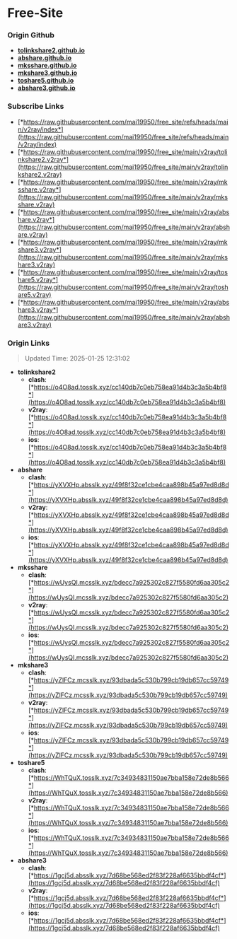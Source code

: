 # Free-Site

### Origin Github

- [**tolinkshare2.github.io**](https://github.com/tolinkshare2/tolinkshare2.github.io)
- [**abshare.github.io**](https://github.com/abshare/abshare.github.io)
- [**mksshare.github.io**](https://github.com/mksshare/mksshare.github.io)
- [**mkshare3.github.io**](https://github.com/mkshare3/mkshare3.github.io)
- [**toshare5.github.io**](https://github.com/toshare5/toshare5.github.io)
- [**abshare3.github.io**](https://github.com/abshare3/abshare3.github.io)

### Subscribe Links

- [*https://raw.githubusercontent.com/mai19950/free_site/refs/heads/main/v2ray/index*](https://raw.githubusercontent.com/mai19950/free_site/refs/heads/main/v2ray/index)
- [*https://raw.githubusercontent.com/mai19950/free_site/main/v2ray/tolinkshare2.v2ray*](https://raw.githubusercontent.com/mai19950/free_site/main/v2ray/tolinkshare2.v2ray)
- [*https://raw.githubusercontent.com/mai19950/free_site/main/v2ray/mksshare.v2ray*](https://raw.githubusercontent.com/mai19950/free_site/main/v2ray/mksshare.v2ray)
- [*https://raw.githubusercontent.com/mai19950/free_site/main/v2ray/abshare.v2ray*](https://raw.githubusercontent.com/mai19950/free_site/main/v2ray/abshare.v2ray)
- [*https://raw.githubusercontent.com/mai19950/free_site/main/v2ray/mkshare3.v2ray*](https://raw.githubusercontent.com/mai19950/free_site/main/v2ray/mkshare3.v2ray)
- [*https://raw.githubusercontent.com/mai19950/free_site/main/v2ray/toshare5.v2ray*](https://raw.githubusercontent.com/mai19950/free_site/main/v2ray/toshare5.v2ray)
- [*https://raw.githubusercontent.com/mai19950/free_site/main/v2ray/abshare3.v2ray*](https://raw.githubusercontent.com/mai19950/free_site/main/v2ray/abshare3.v2ray)

### Origin Links

> Updated Time: 2025-01-25 12:31:02

- **tolinkshare2**
  - **clash**: [*https://o4O8ad.tosslk.xyz/cc140db7c0eb758ea91d4b3c3a5b4bf8*](https://o4O8ad.tosslk.xyz/cc140db7c0eb758ea91d4b3c3a5b4bf8)
  - **v2ray**: [*https://o4O8ad.tosslk.xyz/cc140db7c0eb758ea91d4b3c3a5b4bf8*](https://o4O8ad.tosslk.xyz/cc140db7c0eb758ea91d4b3c3a5b4bf8)
  - **ios**: [*https://o4O8ad.tosslk.xyz/cc140db7c0eb758ea91d4b3c3a5b4bf8*](https://o4O8ad.tosslk.xyz/cc140db7c0eb758ea91d4b3c3a5b4bf8)
- **abshare**
  - **clash**: [*https://yXVXHp.absslk.xyz/49f8f32ce1cbe4caa898b45a97ed8d8d*](https://yXVXHp.absslk.xyz/49f8f32ce1cbe4caa898b45a97ed8d8d)
  - **v2ray**: [*https://yXVXHp.absslk.xyz/49f8f32ce1cbe4caa898b45a97ed8d8d*](https://yXVXHp.absslk.xyz/49f8f32ce1cbe4caa898b45a97ed8d8d)
  - **ios**: [*https://yXVXHp.absslk.xyz/49f8f32ce1cbe4caa898b45a97ed8d8d*](https://yXVXHp.absslk.xyz/49f8f32ce1cbe4caa898b45a97ed8d8d)
- **mksshare**
  - **clash**: [*https://wUysQI.mcsslk.xyz/bdecc7a925302c827f5580fd6aa305c2*](https://wUysQI.mcsslk.xyz/bdecc7a925302c827f5580fd6aa305c2)
  - **v2ray**: [*https://wUysQI.mcsslk.xyz/bdecc7a925302c827f5580fd6aa305c2*](https://wUysQI.mcsslk.xyz/bdecc7a925302c827f5580fd6aa305c2)
  - **ios**: [*https://wUysQI.mcsslk.xyz/bdecc7a925302c827f5580fd6aa305c2*](https://wUysQI.mcsslk.xyz/bdecc7a925302c827f5580fd6aa305c2)
- **mkshare3**
  - **clash**: [*https://yZlFCz.mcsslk.xyz/93dbada5c530b799cb19db657cc59749*](https://yZlFCz.mcsslk.xyz/93dbada5c530b799cb19db657cc59749)
  - **v2ray**: [*https://yZlFCz.mcsslk.xyz/93dbada5c530b799cb19db657cc59749*](https://yZlFCz.mcsslk.xyz/93dbada5c530b799cb19db657cc59749)
  - **ios**: [*https://yZlFCz.mcsslk.xyz/93dbada5c530b799cb19db657cc59749*](https://yZlFCz.mcsslk.xyz/93dbada5c530b799cb19db657cc59749)
- **toshare5**
  - **clash**: [*https://WhTQuX.tosslk.xyz/7c34934831150ae7bba158e72de8b566*](https://WhTQuX.tosslk.xyz/7c34934831150ae7bba158e72de8b566)
  - **v2ray**: [*https://WhTQuX.tosslk.xyz/7c34934831150ae7bba158e72de8b566*](https://WhTQuX.tosslk.xyz/7c34934831150ae7bba158e72de8b566)
  - **ios**: [*https://WhTQuX.tosslk.xyz/7c34934831150ae7bba158e72de8b566*](https://WhTQuX.tosslk.xyz/7c34934831150ae7bba158e72de8b566)
- **abshare3**
  - **clash**: [*https://1gcj5d.absslk.xyz/7d68be568ed2f83f228af6635bbdf4cf*](https://1gcj5d.absslk.xyz/7d68be568ed2f83f228af6635bbdf4cf)
  - **v2ray**: [*https://1gcj5d.absslk.xyz/7d68be568ed2f83f228af6635bbdf4cf*](https://1gcj5d.absslk.xyz/7d68be568ed2f83f228af6635bbdf4cf)
  - **ios**: [*https://1gcj5d.absslk.xyz/7d68be568ed2f83f228af6635bbdf4cf*](https://1gcj5d.absslk.xyz/7d68be568ed2f83f228af6635bbdf4cf)
